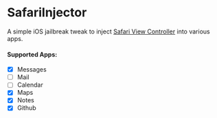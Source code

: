 # SafariInjector

A simple iOS jailbreak tweak to inject [Safari View Controller](https://developer.apple.com/documentation/safariservices/sfsafariviewcontroller?language=objc) into various apps. <!-- Tested and works on iOS 13.6.1. -->

#### Supported Apps:

* [x] Messages
* [ ] Mail
* [ ] Calendar
* [x] Maps
* [x] Notes
* [x] Github
